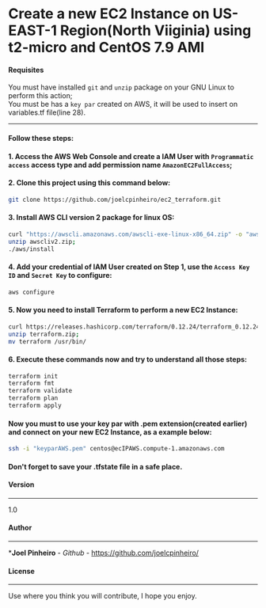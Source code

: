# Create a new EC2 Instance on US-EAST-1 Region(North Viiginia) using t2-micro and CentOS 7.9 AMI

#### Requisites

You must have installed ```git``` and ```unzip``` package on your GNU Linux to perform this action;<br>
You must be has a ```key par``` created on AWS, it will be used to insert on variables.tf file(line 28).

------------
#### Follow these steps:

#### 1. Access the AWS Web Console and create a IAM User with ```Programmatic access``` access type and add permission name ```AmazonEC2FullAccess```;

#### 2. Clone this project using this command below:

```sh
git clone https://github.com/joelcpinheiro/ec2_terraform.git
```

#### 3. Install AWS CLI version 2 package for linux OS:

```sh
curl "https://awscli.amazonaws.com/awscli-exe-linux-x86_64.zip" -o "awscliv2.zip";
unzip awscliv2.zip;
./aws/install
```
#### 4. Add your credential of IAM User created on Step 1, use the ```Access Key ID``` and ```Secret Key``` to configure:

```sh
aws configure
```

#### 5. Now you need to install Terraform to perform a new EC2 Instance:

```sh
curl https://releases.hashicorp.com/terraform/0.12.24/terraform_0.12.24_linux_amd64.zip -o terraform.zip;
unzip terraform.zip;
mv terraform /usr/bin/
```

#### 6. Execute these commands now and try to understand all those steps:

```sh
terraform init
terraform fmt
terraform validate
terraform plan
terraform apply
```

#### Now you must to use your key par with .pem extension(created earlier) and connect on your new EC2 Instance, as a example below:

```sh
ssh -i "keyparAWS.pem" centos@ecIPAWS.compute-1.amazonaws.com
```

#### Don't forget to save your .tfstate file in a safe place.

#### Version
------------

1.0

#### Author
------------
 
 ***Joel Pinheiro** - *Github* - https://github.com/joelcpinheiro/

#### License
------------

Use where you think you will contribute, I hope you enjoy.

